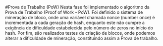 #Prova de Trabalho (PoW)
Nesta fase foi implementado o algoritmo da Prova de Trabalho (Proof of Work - PoW). Foi definido o sistema de mineração de bloco, onde uma variável chamada nonce (number once) é incrementada a cada geração de hash, enquanto este não cumpre a exigência de dificuldade estabelecida pelo número de zeros no início do hash.
Por fim, são realizados testes de criação de blocos, onde podemos alterar a dificuldade de mineração, constituindo assim a Prova de trabalho.